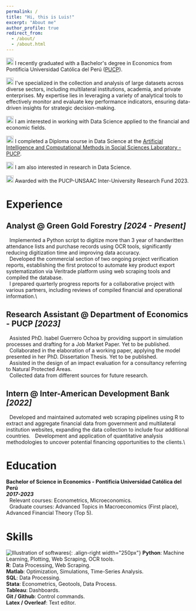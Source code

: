 ```yaml
---
permalink: /
title: "Hi, this is Luis!"
excerpt: "About me"
author_profile: true
redirect_from: 
  - /about/
  - /about.html
---
```


<img src="https://raw.githubusercontent.com/FortAwesome/Font-Awesome/6.x/svgs/solid/graduation-cap.svg" width="20" height="20"> I recently graduated with a Bachelor's degree in Economics from Pontificia Universidad Católica del Perú ([PUCP](https://www.pucp.edu.pe/)).

<img src="https://raw.githubusercontent.com/FortAwesome/Font-Awesome/6.x/svgs/solid/gears.svg" width="20" height="20"> I've specialized in the collection and analysis of large datasets across diverse sectors, including multilateral institutions, academia, and private enterprises. My expertise lies in leveraging a variety of analytical tools to effectively monitor and evaluate key performance indicators, ensuring data-driven insights for strategic decision-making.

<img src="https://raw.githubusercontent.com/FortAwesome/Font-Awesome/6.x/svgs/solid/microscope.svg" width="20" height="20"> I am interested in working with Data Science applied to the financial and economic fields.

<img src="https://raw.githubusercontent.com/FortAwesome/Font-Awesome/6.x/svgs/solid/book.svg" width="20" height="20"> I completed a Diploma course in Data Science at the [Artificial Intelligence and Computational Methods in Social Sciences Laboratory - PUCP](https://qlab.pucp.edu.pe/).

<img src="https://raw.githubusercontent.com/FortAwesome/Font-Awesome/6.x/svgs/regular/lightbulb.svg" width="20" height="20"> I am also interested in research in Data Science.

<img src="https://raw.githubusercontent.com/FortAwesome/Font-Awesome/6.x/svgs/solid/medal.svg" width="20" height="20"> Awarded with the PUCP-UNSAAC Inter-University Research Fund 2023.



# Experience

## Analyst @ Green Gold Forestry  _[2024 - Present]_
<img src="https://raw.githubusercontent.com/FortAwesome/Font-Awesome/6.x/svgs/solid/circle.svg" width="5" height="5"> Implemented a Python script to digitize more than 3 year of handwritten attendance lists and purchase records using OCR tools, significantly reducing digitization time and improving data accuracy.\
<img src="https://raw.githubusercontent.com/FortAwesome/Font-Awesome/6.x/svgs/solid/circle.svg" width="5" height="5"> Developed the commercial section of two ongoing project verification reports, establishing the first protocol to automate key product export systematization via Veritrade platform using web scraping tools and compiled the database. \
<img src="https://raw.githubusercontent.com/FortAwesome/Font-Awesome/6.x/svgs/solid/circle.svg" width="5" height="5"> I prepared quarterly progress reports for a collaborative project with various partners, including reviews of compiled financial and operational information.\

## Research Assistant @ Department of Economics - PUCP  _[2023]_
<img src="https://raw.githubusercontent.com/FortAwesome/Font-Awesome/6.x/svgs/solid/circle.svg" width="5" height="5"> Assisted PhD. Isabel Guerrero Ochoa by providing support in  simulation processes and drafting for a Job Market Paper. Yet to be published.\
<img src="https://raw.githubusercontent.com/FortAwesome/Font-Awesome/6.x/svgs/solid/circle.svg" width="5" height="5"> Collaborated in the elaboration of a working paper, applying the model presented in her PhD. Dissertation Thesis. Yet to be published. \
<img src="https://raw.githubusercontent.com/FortAwesome/Font-Awesome/6.x/svgs/solid/circle.svg" width="5" height="5"> Assisted in the design of an impact evaluation for a consultancy referring to Natural Protected Areas.\
<img src="https://raw.githubusercontent.com/FortAwesome/Font-Awesome/6.x/svgs/solid/circle.svg" width="5" height="5"> Collected data from different sources for future research.


## Intern @ Inter-American Development Bank             _[2022]_
<img src="https://raw.githubusercontent.com/FortAwesome/Font-Awesome/6.x/svgs/solid/circle.svg" width="5" height="5"> Developed and maintained automated web scraping pipelines using R to extract and aggregate financial data from government and multilateral institution websites, expanding the data collection to include four additional countries.
<img src="https://raw.githubusercontent.com/FortAwesome/Font-Awesome/6.x/svgs/solid/circle.svg" width="5" height="5"> Development and application of quantitative analysis methodologies to uncover potential financing opportunities to the clients.\


# Education

**Bachelor of Science in Economics - Pontificia Universidad Católica del Perú**\
___2017-2023___\
<img src="https://raw.githubusercontent.com/FortAwesome/Font-Awesome/6.x/svgs/solid/circle.svg" width="5" height="5"> Relevant courses: Econometrics, Microeconomics.\
<img src="https://raw.githubusercontent.com/FortAwesome/Font-Awesome/6.x/svgs/solid/circle.svg" width="5" height="5"> Graduate courses: Advanced Topics in Macroeconomics (First place), Advanced Financial Theory (Top 5).

# Skills
![Illustration of softwares](/images/SOFTWARES.png){: .align-right width="250px"} 
**Python**: Machine Learning, Plotting, Web Scraping, OCR tools. \
**R**: Data Processing, Web Scraping. \
**Matlab**: Optimization, Simulations, Time-Series Analysis. \
**SQL**: Data Processing. \
**Stata**: Econometrics, Geotools, Data Process. \
**Tableau**: Dashboards. \
**Git / Github**: Control commands. \
**Latex / Overleaf**: Text editor.
